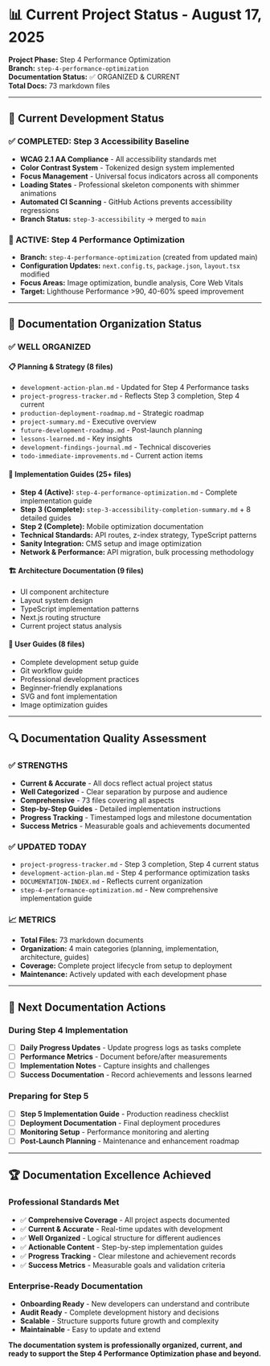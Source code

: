 # 📊 Current Project Status - August 17, 2025

**Project Phase:** Step 4 Performance Optimization  
**Branch:** `step-4-performance-optimization`  
**Documentation Status:** ✅ ORGANIZED & CURRENT  
**Total Docs:** 73 markdown files

---

## 🎯 **Current Development Status**

### **✅ COMPLETED: Step 3 Accessibility Baseline**
- **WCAG 2.1 AA Compliance** - All accessibility standards met
- **Color Contrast System** - Tokenized design system implemented
- **Focus Management** - Universal focus indicators across all components
- **Loading States** - Professional skeleton components with shimmer animations
- **Automated CI Scanning** - GitHub Actions prevents accessibility regressions
- **Branch Status:** `step-3-accessibility` → merged to `main`

### **🔄 ACTIVE: Step 4 Performance Optimization**
- **Branch:** `step-4-performance-optimization` (created from updated main)
- **Configuration Updates:** `next.config.ts`, `package.json`, `layout.tsx` modified
- **Focus Areas:** Image optimization, bundle analysis, Core Web Vitals
- **Target:** Lighthouse Performance >90, 40-60% speed improvement

---

## 📁 **Documentation Organization Status**

### **✅ WELL ORGANIZED**

#### **📋 Planning & Strategy (8 files)**
- `development-action-plan.md` - Updated for Step 4 Performance tasks
- `project-progress-tracker.md` - Reflects Step 3 completion, Step 4 current
- `production-deployment-roadmap.md` - Strategic roadmap
- `project-summary.md` - Executive overview
- `future-development-roadmap.md` - Post-launch planning
- `lessons-learned.md` - Key insights
- `development-findings-journal.md` - Technical discoveries
- `todo-immediate-improvements.md` - Current action items

#### **🚀 Implementation Guides (25+ files)**
- **Step 4 (Active):** `step-4-performance-optimization.md` - Complete implementation guide
- **Step 3 (Complete):** `step-3-accessibility-completion-summary.md` + 8 detailed guides
- **Step 2 (Complete):** Mobile optimization documentation
- **Technical Standards:** API routes, z-index strategy, TypeScript patterns
- **Sanity Integration:** CMS setup and image optimization
- **Network & Performance:** API migration, bulk processing methodology

#### **🏗️ Architecture Documentation (9 files)**
- UI component architecture
- Layout system design
- TypeScript implementation patterns
- Next.js routing structure
- Current project status analysis

#### **📖 User Guides (8 files)**
- Complete development setup guide
- Git workflow guide
- Professional development practices
- Beginner-friendly explanations
- SVG and font implementation
- Image optimization guides

---

## 🔍 **Documentation Quality Assessment**

### **✅ STRENGTHS**
- **Current & Accurate** - All docs reflect actual project status
- **Well Categorized** - Clear separation by purpose and audience
- **Comprehensive** - 73 files covering all aspects
- **Step-by-Step Guides** - Detailed implementation instructions
- **Progress Tracking** - Timestamped logs and milestone documentation
- **Success Metrics** - Measurable goals and achievements documented

### **✅ UPDATED TODAY**
- `project-progress-tracker.md` - Step 3 completion, Step 4 current status
- `development-action-plan.md` - Step 4 performance optimization tasks
- `DOCUMENTATION-INDEX.md` - Reflects current organization
- `step-4-performance-optimization.md` - New comprehensive implementation guide

### **📈 METRICS**
- **Total Files:** 73 markdown documents
- **Organization:** 4 main categories (planning, implementation, architecture, guides)
- **Coverage:** Complete project lifecycle from setup to deployment
- **Maintenance:** Actively updated with each development phase

---

## 🎯 **Next Documentation Actions**

### **During Step 4 Implementation**
- [ ] **Daily Progress Updates** - Update progress logs as tasks complete
- [ ] **Performance Metrics** - Document before/after measurements
- [ ] **Implementation Notes** - Capture insights and challenges
- [ ] **Success Documentation** - Record achievements and lessons learned

### **Preparing for Step 5**
- [ ] **Step 5 Implementation Guide** - Production readiness checklist
- [ ] **Deployment Documentation** - Final deployment procedures
- [ ] **Monitoring Setup** - Performance monitoring and alerting
- [ ] **Post-Launch Planning** - Maintenance and enhancement roadmap

---

## 🏆 **Documentation Excellence Achieved**

### **Professional Standards Met**
- ✅ **Comprehensive Coverage** - All project aspects documented
- ✅ **Current & Accurate** - Real-time updates with development
- ✅ **Well Organized** - Logical structure for different audiences
- ✅ **Actionable Content** - Step-by-step implementation guides
- ✅ **Progress Tracking** - Clear milestone and achievement records
- ✅ **Success Metrics** - Measurable goals and validation criteria

### **Enterprise-Ready Documentation**
- **Onboarding Ready** - New developers can understand and contribute
- **Audit Ready** - Complete development history and decisions
- **Scalable** - Structure supports future growth and complexity
- **Maintainable** - Easy to update and extend

**The documentation system is professionally organized, current, and ready to support the Step 4 Performance Optimization phase and beyond.**
